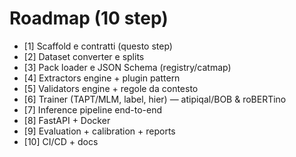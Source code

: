 
# Roadmap (10 step)
- [1] Scaffold e contratti (questo step)
- [2] Dataset converter e splits
- [3] Pack loader e JSON Schema (registry/catmap)
- [4] Extractors engine + plugin pattern
- [5] Validators engine + regole da contesto
- [6] Trainer (TAPT/MLM, label, hier) — atipiqal/BOB & roBERTino
- [7] Inference pipeline end-to-end
- [8] FastAPI + Docker
- [9] Evaluation + calibration + reports
- [10] CI/CD + docs
